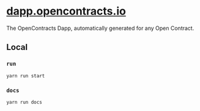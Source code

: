 # [dapp.opencontracts.io](https://dapp.opencontracts.io)
The OpenContracts Dapp, automatically generated for any Open Contract.

## Local 
### `run`
`yarn run start`

### `docs`
`yarn run docs`




